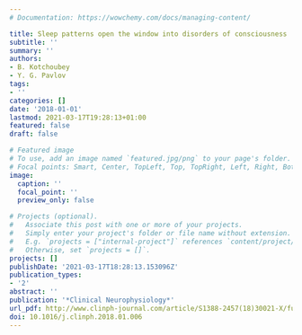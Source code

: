 ```yaml
---
# Documentation: https://wowchemy.com/docs/managing-content/

title: Sleep patterns open the window into disorders of consciousness
subtitle: ''
summary: ''
authors:
- B. Kotchoubey
- Y. G. Pavlov
tags:
- ''
categories: []
date: '2018-01-01'
lastmod: 2021-03-17T19:28:13+01:00
featured: false
draft: false

# Featured image
# To use, add an image named `featured.jpg/png` to your page's folder.
# Focal points: Smart, Center, TopLeft, Top, TopRight, Left, Right, BottomLeft, Bottom, BottomRight.
image:
  caption: ''
  focal_point: ''
  preview_only: false

# Projects (optional).
#   Associate this post with one or more of your projects.
#   Simply enter your project's folder or file name without extension.
#   E.g. `projects = ["internal-project"]` references `content/project/deep-learning/index.md`.
#   Otherwise, set `projects = []`.
projects: []
publishDate: '2021-03-17T18:28:13.153096Z'
publication_types:
- '2'
abstract: ''
publication: '*Clinical Neurophysiology*'
url_pdf: http://www.clinph-journal.com/article/S1388-2457(18)30021-X/fulltext
doi: 10.1016/j.clinph.2018.01.006
---
```

